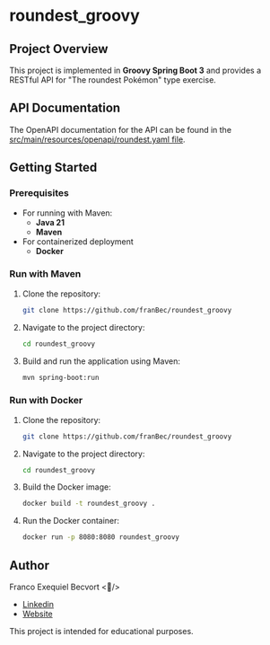 # roundest_groovy

## Project Overview
This project is implemented in **Groovy Spring Boot 3** and provides a RESTful API for "The roundest Pokémon" type exercise.

## API Documentation
The OpenAPI documentation for the API can be found in the [src/main/resources/openapi/roundest.yaml file](https://github.com/franBec/roundest_groovy/blob/main/src/main/resources/openapi/roundest.yaml).

## Getting Started

### Prerequisites
- For running with Maven:
    - **Java 21**
    - **Maven**
- For containerized deployment
    - **Docker**

### Run with Maven
1. Clone the repository:
    ```bash
    git clone https://github.com/franBec/roundest_groovy
    ```
2. Navigate to the project directory:
    ```bash
    cd roundest_groovy
    ```
3. Build and run the application using Maven:
    ```bash
    mvn spring-boot:run
    ```
### Run with Docker
1. Clone the repository:
     ```bash
     git clone https://github.com/franBec/roundest_groovy
     ```
2. Navigate to the project directory:
    ```bash
    cd roundest_groovy
    ```
3. Build the Docker image:
    ```bash
    docker build -t roundest_groovy .
    ```
4. Run the Docker container:
     ```bash
     docker run -p 8080:8080 roundest_groovy
     ```

## Author
Franco Exequiel Becvort <🐤/>
- [Linkedin](https://www.linkedin.com/in/franco-becvort/)
- [Website](https://pollito.dev/)

This project is intended for educational purposes.